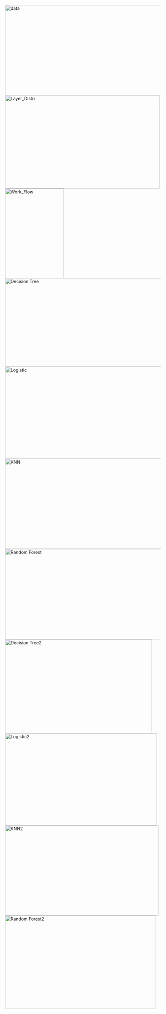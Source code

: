 

<img width="530" height="292" alt="data" src="https://github.com/user-attachments/assets/2faf4dd9-e58b-4150-892a-81eb4e1981ae" />

<img width="500" height="302" alt="Layer_Distri" src="https://github.com/user-attachments/assets/5216b962-3e8a-4058-a396-c10fb6ce59c6" />

<img width="190" height="290" alt="Work_Flow" src="https://github.com/user-attachments/assets/7297b880-2a79-44a7-8617-da748e2b318c" />

<img width="536" height="287" alt="Decision Tree" src="https://github.com/user-attachments/assets/49b9f47d-1ad0-4650-adef-b3d0734d7786" />

<img width="525" height="298" alt="Logistic" src="https://github.com/user-attachments/assets/3d3a6404-0feb-4f39-a4b7-22edf9d4a68b" />

<img width="543" height="292" alt="KNN" src="https://github.com/user-attachments/assets/c05ad6a4-5e14-485e-a671-7e6f4839ab09" />

<img width="527" height="293" alt="Random Forest" src="https://github.com/user-attachments/assets/18ba11e6-b6bc-4681-99b3-76239e69d11c" />

<img width="475" height="304" alt="Decision Tree2" src="https://github.com/user-attachments/assets/2c703e40-cf3c-42c0-b8b9-906279ac690c" />

<img width="491" height="298" alt="Logistic2" src="https://github.com/user-attachments/assets/f2b99a4c-fa0a-4e83-b5c7-a48a6692bb73" />

<img width="496" height="292" alt="KNN2" src="https://github.com/user-attachments/assets/3e44320a-b75b-4cf2-a501-4ec628127bb9" />

<img width="486" height="302" alt="Random Forest2" src="https://github.com/user-attachments/assets/5b274952-5976-40da-b799-074f94837948" />
